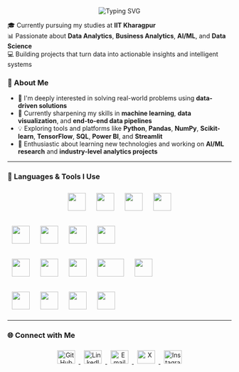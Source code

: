 <!-- Banner with only name -->
<p align="center">
  <img src="https://readme-typing-svg.herokuapp.com?font=Fira+Code&size=28&duration=3000&pause=1000&color=2F80ED&center=true&vCenter=true&multiline=true&width=600&height=80&lines=Kurra+Srinivas" alt="Typing SVG" />
</p>

🎓 Currently pursuing my studies at **IIT Kharagpur**  
📊 Passionate about **Data Analytics**, **Business Analytics**, **AI/ML**, and **Data Science**  
💻 Building projects that turn data into actionable insights and intelligent systems

### 🚀 About Me
- 👀 I'm deeply interested in solving real-world problems using **data-driven solutions**
- 🌱 Currently sharpening my skills in **machine learning**, **data visualization**, and **end-to-end data pipelines**
- 💡 Exploring tools and platforms like **Python**, **Pandas**, **NumPy**, **Scikit-learn**, **TensorFlow**, **SQL**, **Power BI**, and **Streamlit**
- 🧠 Enthusiastic about learning new technologies and working on **AI/ML research** and **industry-level analytics projects**

---

### 🧠 Languages & Tools I Use

<p align="center">
<!-- Programming Languages -->
<a href="https://www.cplusplus.com/" target="_blank"><img src="https://cdn.jsdelivr.net/gh/devicons/devicon/icons/cplusplus/cplusplus-original.svg" width="40" height="40" style="margin: 10px"/></a>
<a href="https://www.cprogramming.com/" target="_blank"><img src="https://cdn.jsdelivr.net/gh/devicons/devicon/icons/c/c-original.svg" width="40" height="40" style="margin: 10px"/></a>
<a href="https://www.python.org/" target="_blank"><img src="https://cdn.jsdelivr.net/gh/devicons/devicon/icons/python/python-original.svg" width="40" height="40" style="margin: 10px"/></a>
<a href="https://www.mysql.com/" target="_blank"><img src="https://cdn.jsdelivr.net/gh/devicons/devicon/icons/mysql/mysql-original-wordmark.svg" width="40" height="40" style="margin: 10px"/></a>

<!-- ML/AI Frameworks -->
<a href="https://pytorch.org/" target="_blank"><img src="https://cdn.jsdelivr.net/gh/devicons/devicon/icons/pytorch/pytorch-original.svg" width="40" height="40" style="margin: 10px"/></a>
<a href="https://www.tensorflow.org/" target="_blank"><img src="https://cdn.jsdelivr.net/gh/devicons/devicon/icons/tensorflow/tensorflow-original.svg" width="40" height="40" style="margin: 10px"/></a>
<a href="https://keras.io/" target="_blank"><img src="https://upload.wikimedia.org/wikipedia/commons/a/ae/Keras_logo.svg" width="40" height="40" style="margin: 10px"/></a>
<a href="https://scikit-learn.org/" target="_blank"><img src="https://upload.wikimedia.org/wikipedia/commons/0/05/Scikit_learn_logo_small.svg" width="40" height="40" style="margin: 10px"/></a>

<!-- Libraries -->
<a href="https://numpy.org/" target="_blank"><img src="https://cdn.jsdelivr.net/gh/devicons/devicon/icons/numpy/numpy-original.svg" width="40" height="40" style="margin: 10px"/></a>
<a href="https://pandas.pydata.org/" target="_blank"><img src="https://cdn.jsdelivr.net/gh/devicons/devicon/icons/pandas/pandas-original.svg" width="40" height="40" style="margin: 10px"/></a>
<a href="https://matplotlib.org/" target="_blank"><img src="https://matplotlib.org/_static/logo2_compressed.svg" width="40" height="40" style="margin: 10px"/></a>
<a href="https://seaborn.pydata.org/" target="_blank"><img src="https://seaborn.pydata.org/_static/logo-wide-lightbg.svg" width="60" height="40" style="margin: 10px"/></a>
<a href="https://huggingface.co/transformers/" target="_blank"><img src="https://huggingface.co/front/assets/huggingface_logo-noborder.svg" width="40" height="40" style="margin: 10px"/></a>

<!-- Tools -->
<a href="https://git-scm.com/" target="_blank"><img src="https://cdn.jsdelivr.net/gh/devicons/devicon/icons/git/git-original.svg" width="40" height="40" style="margin: 10px"/></a>
<a href="https://code.visualstudio.com/" target="_blank"><img src="https://cdn.jsdelivr.net/gh/devicons/devicon/icons/vscode/vscode-original.svg" width="40" height="40" style="margin: 10px"/></a>
<a href="https://jupyter.org/" target="_blank"><img src="https://cdn.jsdelivr.net/gh/devicons/devicon/icons/jupyter/jupyter-original-wordmark.svg" width="40" height="40" style="margin: 10px"/></a>
<a href="https://powerbi.microsoft.com/" target="_blank"><img src="https://upload.wikimedia.org/wikipedia/commons/c/cf/New_Power_BI_Logo.svg" width="40" height="40" style="margin: 10px"/></a>
</p>

---

### 🌐 Connect with Me

<p align="center">
  <a href="https://github.com/Kurra-Srinivas" target="_blank">
    <img src="https://cdn.jsdelivr.net/gh/devicons/devicon/icons/github/github-original.svg" alt="GitHub" height="30" width="40" style="margin: 8px"/>
  </a>
  <a href="https://www.linkedin.com/in/kurra-srinivas-31727420b/" target="_blank">
    <img src="https://cdn.jsdelivr.net/gh/devicons/devicon/icons/linkedin/linkedin-original.svg" alt="LinkedIn" height="30" width="40" style="margin: 8px"/>
  </a>
  <a href="mailto:srinivaskurra886@gmail.com" target="_blank">
    <img src="https://cdn.jsdelivr.net/gh/devicons/devicon/icons/google/google-original.svg" alt="Email" height="30" width="40" style="margin: 8px"/>
  </a>
  <a href="https://x.com/KURRASRINIVAS14" target="_blank">
    <img src="https://cdn-icons-png.flaticon.com/512/3670/3670151.png" alt="X" height="30" width="40" style="margin: 8px"/>
  </a>
  <a href="https://www.instagram.com/_srinivas.kurra/profilecard/" target="_blank">
    <img src="https://cdn-icons-png.flaticon.com/512/1384/1384063.png" alt="Instagram" height="30" width="40" style="margin: 8px"/>
  </a>
</p>
